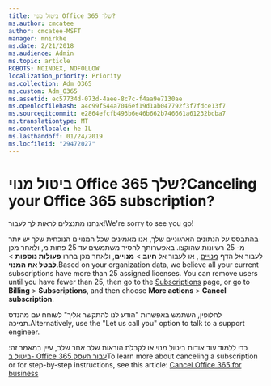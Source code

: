 ```yaml
---
title: ביטול מנוי Office 365 שלך?
ms.author: cmcatee
author: cmcatee-MSFT
manager: mnirkhe
ms.date: 2/21/2018
ms.audience: Admin
ms.topic: article
ROBOTS: NOINDEX, NOFOLLOW
localization_priority: Priority
ms.collection: Adm_O365
ms.custom: Adm_O365
ms.assetid: ec57734d-073d-4aee-8c7c-f4aa9e7130ae
ms.openlocfilehash: a4c99f544a7046ef19d1ab047792f3f7fdce13f7
ms.sourcegitcommit: e2864efcfb493b6e46b662b746661a61232bdba7
ms.translationtype: MT
ms.contentlocale: he-IL
ms.lasthandoff: 01/24/2019
ms.locfileid: "29472027"
---
```

# <a name="canceling-your-office-365-subscription"></a><span data-ttu-id="69439-102">ביטול מנוי Office 365 שלך?</span><span class="sxs-lookup"><span data-stu-id="69439-102">Canceling your Office 365 subscription?</span></span>

<span data-ttu-id="69439-103">אנחנו מתנצלים לראות לך לעבור!</span><span class="sxs-lookup"><span data-stu-id="69439-103">We're sorry to see you go!</span></span>
  
<span data-ttu-id="69439-p101">בהתבסס על הנתונים הארגוניים שלך, אנו מאמינים שכל המנויים הנוכחית שלך יש יותר מ- 25 רשיונות שהוקצו. באפשרותך להסיר משתמשים עד 25 פחות מ, ולאחר מכן לעבור אל הדף [מנויים](https://go.microsoft.com/fwlink/p/?linkid=842054) , או לעבור אל **חיוב** \> **מנויים**, ולאחר מכן בחרו **פעולות נוספות** \> **לבטל את המנוי**.</span><span class="sxs-lookup"><span data-stu-id="69439-p101">Based on your organization data, we believe all your current subscriptions have more than 25 assigned licenses. You can remove users until you have fewer than 25, then go to the [Subscriptions](https://go.microsoft.com/fwlink/p/?linkid=842054) page, or go to **Billing** \> **Subscriptions**, and then choose **More actions** \> **Cancel subscription**.</span></span>
  
<span data-ttu-id="69439-106">לחלופין, השתמש באפשרות "הודע לנו להתקשר אליך" לשוחח עם מהנדס תמיכה.</span><span class="sxs-lookup"><span data-stu-id="69439-106">Alternatively, use the "Let us call you" option to talk to a support engineer.</span></span>
  
<span data-ttu-id="69439-107">כדי ללמוד עוד אודות ביטול מנוי או לקבלת הוראות שלב אחר שלב, עיין במאמר זה: [ביטול ב- Office 365 עבור העסק](https://support.office.com/en-us/article/b1bc0bef-4608-4601-813a-cdd9f746709a)</span><span class="sxs-lookup"><span data-stu-id="69439-107">To learn more about canceling a subscription or for step-by-step instructions, see this article: [Cancel Office 365 for business](https://support.office.com/en-us/article/b1bc0bef-4608-4601-813a-cdd9f746709a)</span></span>
  

